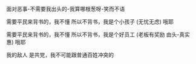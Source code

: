 
面对恶事-不需要我出头的-我算哪根葱呀-笑而不语

需要平民来背书的，我不懂 所以不背书，我是个小孩子 (无忧无虑) 哦耶

需要平民来背书的，我不懂 所以不背书，我是个好员工 (老板有奖励 由头-真实惠) 哦耶

我的敌人 是共党，我不可能跟普通百姓冲突的

